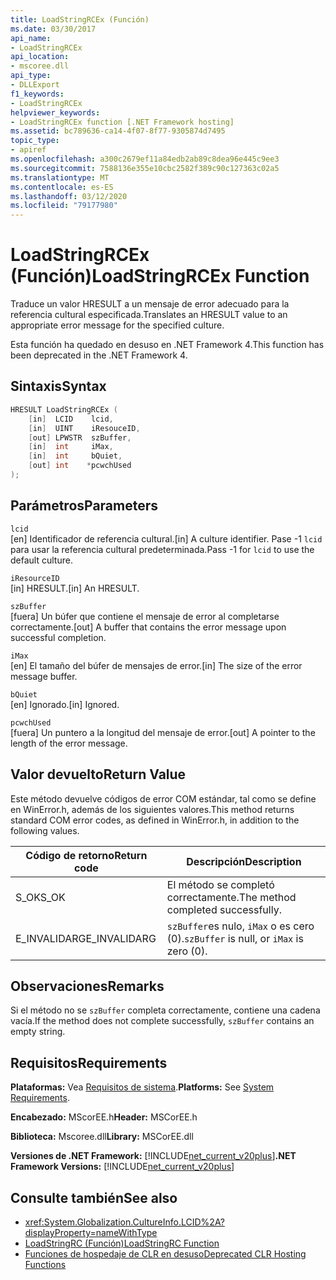 ```yaml
---
title: LoadStringRCEx (Función)
ms.date: 03/30/2017
api_name:
- LoadStringRCEx
api_location:
- mscoree.dll
api_type:
- DLLExport
f1_keywords:
- LoadStringRCEx
helpviewer_keywords:
- LoadStringRCEx function [.NET Framework hosting]
ms.assetid: bc789636-ca14-4f07-8f77-9305874d7495
topic_type:
- apiref
ms.openlocfilehash: a300c2679ef11a84edb2ab89c8dea96e445c9ee3
ms.sourcegitcommit: 7588136e355e10cbc2582f389c90c127363c02a5
ms.translationtype: MT
ms.contentlocale: es-ES
ms.lasthandoff: 03/12/2020
ms.locfileid: "79177980"
---
```

# <a name="loadstringrcex-function"></a><span data-ttu-id="61d64-102">LoadStringRCEx (Función)</span><span class="sxs-lookup"><span data-stu-id="61d64-102">LoadStringRCEx Function</span></span>
<span data-ttu-id="61d64-103">Traduce un valor HRESULT a un mensaje de error adecuado para la referencia cultural especificada.</span><span class="sxs-lookup"><span data-stu-id="61d64-103">Translates an HRESULT value to an appropriate error message for the specified culture.</span></span>  
  
 <span data-ttu-id="61d64-104">Esta función ha quedado en desuso en .NET Framework 4.</span><span class="sxs-lookup"><span data-stu-id="61d64-104">This function has been deprecated in the .NET Framework 4.</span></span>  
  
## <a name="syntax"></a><span data-ttu-id="61d64-105">Sintaxis</span><span class="sxs-lookup"><span data-stu-id="61d64-105">Syntax</span></span>  
  
```cpp  
HRESULT LoadStringRCEx (  
    [in]  LCID    lcid,
    [in]  UINT    iResouceID,
    [out] LPWSTR  szBuffer,
    [in]  int     iMax,
    [in]  int     bQuiet,
    [out] int    *pcwchUsed  
);  
```  
  
## <a name="parameters"></a><span data-ttu-id="61d64-106">Parámetros</span><span class="sxs-lookup"><span data-stu-id="61d64-106">Parameters</span></span>  
 `lcid`  
 <span data-ttu-id="61d64-107">[en] Identificador de referencia cultural.</span><span class="sxs-lookup"><span data-stu-id="61d64-107">[in] A culture identifier.</span></span> <span data-ttu-id="61d64-108">Pase -1 `lcid` para usar la referencia cultural predeterminada.</span><span class="sxs-lookup"><span data-stu-id="61d64-108">Pass -1 for `lcid` to use the default culture.</span></span>  
  
 `iResourceID`  
 <span data-ttu-id="61d64-109">[in] HRESULT.</span><span class="sxs-lookup"><span data-stu-id="61d64-109">[in] An HRESULT.</span></span>  
  
 `szBuffer`  
 <span data-ttu-id="61d64-110">[fuera] Un búfer que contiene el mensaje de error al completarse correctamente.</span><span class="sxs-lookup"><span data-stu-id="61d64-110">[out] A buffer that contains the error message upon successful completion.</span></span>  
  
 `iMax`  
 <span data-ttu-id="61d64-111">[en] El tamaño del búfer de mensajes de error.</span><span class="sxs-lookup"><span data-stu-id="61d64-111">[in] The size of the error message buffer.</span></span>  
  
 `bQuiet`  
 <span data-ttu-id="61d64-112">[en] Ignorado.</span><span class="sxs-lookup"><span data-stu-id="61d64-112">[in] Ignored.</span></span>  
  
 `pcwchUsed`  
 <span data-ttu-id="61d64-113">[fuera] Un puntero a la longitud del mensaje de error.</span><span class="sxs-lookup"><span data-stu-id="61d64-113">[out] A pointer to the length of the error message.</span></span>  
  
## <a name="return-value"></a><span data-ttu-id="61d64-114">Valor devuelto</span><span class="sxs-lookup"><span data-stu-id="61d64-114">Return Value</span></span>  
 <span data-ttu-id="61d64-115">Este método devuelve códigos de error COM estándar, tal como se define en WinError.h, además de los siguientes valores.</span><span class="sxs-lookup"><span data-stu-id="61d64-115">This method returns standard COM error codes, as defined in WinError.h, in addition to the following values.</span></span>  
  
|<span data-ttu-id="61d64-116">Código de retorno</span><span class="sxs-lookup"><span data-stu-id="61d64-116">Return code</span></span>|<span data-ttu-id="61d64-117">Descripción</span><span class="sxs-lookup"><span data-stu-id="61d64-117">Description</span></span>|  
|-----------------|-----------------|  
|<span data-ttu-id="61d64-118">S_OK</span><span class="sxs-lookup"><span data-stu-id="61d64-118">S_OK</span></span>|<span data-ttu-id="61d64-119">El método se completó correctamente.</span><span class="sxs-lookup"><span data-stu-id="61d64-119">The method completed successfully.</span></span>|  
|<span data-ttu-id="61d64-120">E_INVALIDARG</span><span class="sxs-lookup"><span data-stu-id="61d64-120">E_INVALIDARG</span></span>|<span data-ttu-id="61d64-121">`szBuffer`es nulo, `iMax` o es cero (0).</span><span class="sxs-lookup"><span data-stu-id="61d64-121">`szBuffer` is null, or `iMax` is zero (0).</span></span>|  
  
## <a name="remarks"></a><span data-ttu-id="61d64-122">Observaciones</span><span class="sxs-lookup"><span data-stu-id="61d64-122">Remarks</span></span>  
 <span data-ttu-id="61d64-123">Si el método no se `szBuffer` completa correctamente, contiene una cadena vacía.</span><span class="sxs-lookup"><span data-stu-id="61d64-123">If the method does not complete successfully, `szBuffer` contains an empty string.</span></span>  
  
## <a name="requirements"></a><span data-ttu-id="61d64-124">Requisitos</span><span class="sxs-lookup"><span data-stu-id="61d64-124">Requirements</span></span>  
 <span data-ttu-id="61d64-125">**Plataformas:** Vea [Requisitos de sistema](../../../../docs/framework/get-started/system-requirements.md).</span><span class="sxs-lookup"><span data-stu-id="61d64-125">**Platforms:** See [System Requirements](../../../../docs/framework/get-started/system-requirements.md).</span></span>  
  
 <span data-ttu-id="61d64-126">**Encabezado:** MScorEE.h</span><span class="sxs-lookup"><span data-stu-id="61d64-126">**Header:** MSCorEE.h</span></span>  
  
 <span data-ttu-id="61d64-127">**Biblioteca:** Mscoree.dll</span><span class="sxs-lookup"><span data-stu-id="61d64-127">**Library:** MSCorEE.dll</span></span>  
  
 <span data-ttu-id="61d64-128">**Versiones de .NET Framework:** [!INCLUDE[net_current_v20plus](../../../../includes/net-current-v20plus-md.md)]</span><span class="sxs-lookup"><span data-stu-id="61d64-128">**.NET Framework Versions:** [!INCLUDE[net_current_v20plus](../../../../includes/net-current-v20plus-md.md)]</span></span>  
  
## <a name="see-also"></a><span data-ttu-id="61d64-129">Consulte también</span><span class="sxs-lookup"><span data-stu-id="61d64-129">See also</span></span>

- <xref:System.Globalization.CultureInfo.LCID%2A?displayProperty=nameWithType>
- [<span data-ttu-id="61d64-130">LoadStringRC (Función)</span><span class="sxs-lookup"><span data-stu-id="61d64-130">LoadStringRC Function</span></span>](../../../../docs/framework/unmanaged-api/hosting/loadstringrc-function.md)
- [<span data-ttu-id="61d64-131">Funciones de hospedaje de CLR en desuso</span><span class="sxs-lookup"><span data-stu-id="61d64-131">Deprecated CLR Hosting Functions</span></span>](../../../../docs/framework/unmanaged-api/hosting/deprecated-clr-hosting-functions.md)
